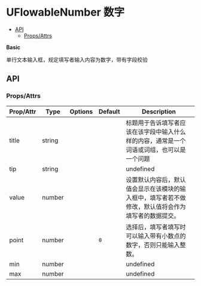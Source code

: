 <!-- 该 README.md 根据 api.yaml 和 docs/*.md 自动生成，为了方便在 GitHub 和 NPM 上查阅。如需修改，请查看源文件 -->

# UFlowableNumber 数字

- [API]()
    - [Props/Attrs](#propsattrs)

**Basic**

单行文本输入框，规定填写者输入内容为数字，带有字段校验

## API
### Props/Attrs

| Prop/Attr | Type | Options | Default | Description |
| --------- | ---- | ------- | ------- | ----------- |
| title | string |  |  | 标题用于告诉填写者应该在该字段中输入什么样的内容，通常是一个词语或词组，也可以是一个问题 |
| tip | string |  |  | undefined |
| value | number |  |  | 设置默认内容后，默认值会显示在该模块的输入框中，填写者若不做修改，默认值将会作为填写者的数据提交。 |
| point | number |  | `0` | 选择后，填写者填写时可以输入带有小数点的数字，否则只能输入整数。 |
| min | number |  |  | undefined |
| max | number |  |  | undefined |

